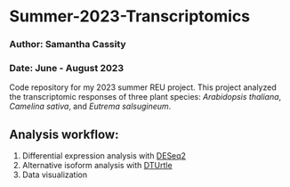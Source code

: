 # Summer-2023-Transcriptomics
### Author: Samantha Cassity
### Date: June - August 2023
Code repository for my 2023 summer REU project. 
This project analyzed the transcriptomic responses of three plant species: _Arabidopsis thaliana_, _Camelina sativa_, and _Eutrema salsugineum_. 
## Analysis workflow:
1. Differential expression analysis with [DESeq2](https://bioconductor.org/packages/release/bioc/html/DESeq2.html)
2. Alternative isoform analysis with [DTUrtle](https://tobitekath.github.io/DTUrtle/)
3. Data visualization

